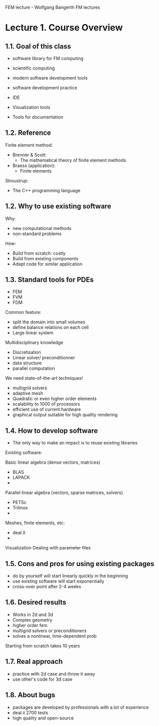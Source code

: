 FEM lecture - Wolfgang Bangerth FM lectures

# Lecture 1. Course Overview


## 1.1. Goal of this class

- software library for FM computing
- scientific computing
- modern software development tools
- software development practice

- IDE
- Visualization tools
- Tools for documentation


## 1.2. Reference

Finite element method:
- Brenner & Scott:
  - The mathematical theory of finite element methods
- Braess (application):
  - Finite elements

Stroustrup:
- The C++ programming language

## 1.2. Why to use existing software
Why:
- new computational methods
- non-standard problems

How:
- Build from scratch: costly
- Build from existing components
- Adapt code for similar application
  

## 1.3. Standard tools for PDEs

- FEM
- FVM
- FDM
  
Common feature:
- split the domain into small volumes
- define balance relations on each cell
- Large linear system

Multidisciplinary knowledge
- Discretisation
- Linear solver/ preconditionner
- data structure
- parallel computation

We need state-of-the-art techniques!
- multigrid solvers
- adaptive mesh
- Quadratic or even higher order elements
- scalability to 1000 of processors
- efficient use of current hardware
- graphical output suitable for high quality rendering

 ## 1.4. How to develop software

 - The only way to make an impact is to reuse existing libraries

Existing software:

Basic linear algebra (dense vectors, matrices)
- BLAS
- LAPACK
- 
Parallel linear algebra (vectors, sparse matrices, solvers)
- PETSc
- Trilinos
- 
Meshes, finite elements, etc:
- deal.II
- 
Visualization
Dealing with parameter files

## 1.5. Cons and pros for using existing packages

- do by yourself will start linearly quickly in the beginning
- use existing software will start exponentially  
- cross-over point after 2-4 weeks

## 1.6. Desired results

- Works in 2d and 3d
- Complex geometry
- higher order fem
- multigrid solvers or preconditioners
- solves a nonlinear, time-dependent prob

Starting from scratch takes 10 years

## 1.7. Real approach

- practice with 2d case and throw it away
- use other's code for 3d case


 ## 1.8. About bugs

- packages are developed by professionals with a lot of experience
- deal.ii 2700 tests
- high quality and open-source



